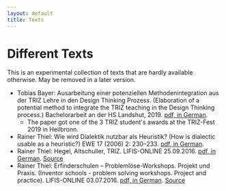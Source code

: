 ```yaml
---
layout: default
title: Texts
---
```


# Different Texts

This is an experimental collection of texts that are hardly available
otherwise.  May be removed in a later version. 

* Tobias Bayer: Ausarbeitung einer potenziellen Methodenintegration aus der
  TRIZ Lehre in den Design Thinking Prozess. (Elaboration of a potential
  method to integrate the TRIZ teaching in the Design Thinking process.)
  Bachelorarbeit an der HS Landshut, 2019. 
  [pdf, in German](Texts/BayerTobias-2019.pdf).
  * The paper got one of the 3 TRIZ student's awards at the TRIZ-Fest 2019 in
    Heilbronn.
* Rainer Thiel: Wie wird Dialektik nutzbar als Heuristik? (How is dialectic
  usable as a heuristic?) EWE 17 (2006) 2: 230–233.
  [pdf, in German](Texts/HegelHoerz-05.pdf).
* Rainer Thiel: Hegel, Altschuller, TRIZ. LIFIS-ONLINE 25.09.2016.
  [pdf, in German](Texts/Thiel-16a.pdf).
  [Source](http://dx.doi.org/10.14625/thiel_20160925)
* Rainer Thiel: Erfinderschulen – Problemlöse-Workshops.  Projekt und Praxis.
  (Inventor schools - problem solving workshops. Project and practice).
  LIFIS-ONLINE 03.07.2016. [pdf, in German](Texts/Thiel-16.pdf).
  [Source](http://dx.doi.org/10.14625/thiel_20160703)